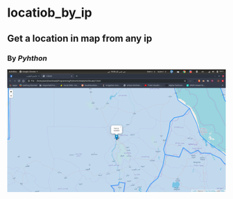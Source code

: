 # locatiob_by_ip
## Get a location in map from  any ip
### By *Pyhthon*
![location](Screenshot%20from%202020-02-22%2010-38-54.png)
